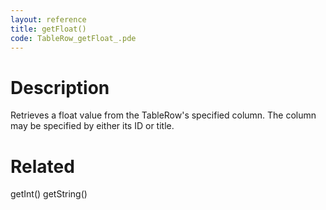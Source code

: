 ```yaml
---
layout: reference
title: getFloat()
code: TableRow_getFloat_.pde
---
```


# Description

Retrieves a float value from the TableRow's specified column. The column may be specified by either its ID or title.

# Related

getInt()
getString()
